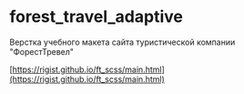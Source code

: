 # forest_travel_adaptive

Верстка учебного макета сайта туристической компании "ФорестТревел"

[https://rigist.github.io/ft_scss/main.html](https://rigist.github.io/ft_scss/main.html)

